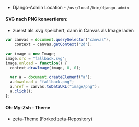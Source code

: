 * Django-Admin Location - `/usr/local/bin/django-admin`

#### SVG nach PNG konvertieren:
* zuerst als .svg speichert, dann in Canvas als Image laden
```javascript
var canvas = document.querySelector("canvas"),
    context = canvas.getContext("2d");

var image = new Image;
image.src = "fallback.svg";
image.onload = function() {
  context.drawImage(image, 0, 0);

  var a = document.createElement("a");
  a.download = "fallback.png";
  a.href = canvas.toDataURL("image/png");
  a.click();
};
```

#### Oh-My-Zsh - Theme
* zeta-Theme (Forked zeta-Repository)
